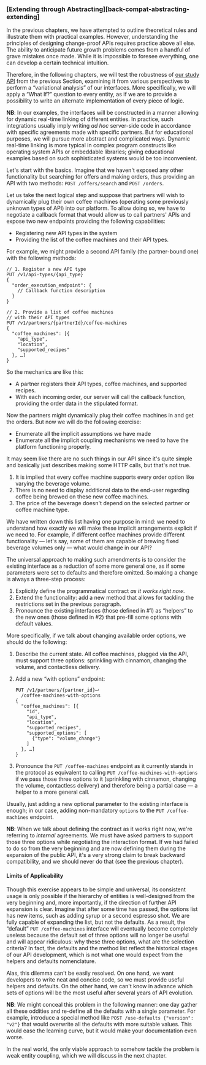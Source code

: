 ### [Extending through Abstracting][back-compat-abstracting-extending]

In the previous chapters, we have attempted to outline theoretical rules and illustrate them with practical examples. However, understanding the principles of designing change-proof APIs requires practice above all else. The ability to anticipate future growth problems comes from a handful of grave mistakes once made. While it is impossible to foresee everything, one can develop a certain technical intuition.

Therefore, in the following chapters, we will test the robustness of [our study API](#api-design-annex) from the previous Section, examining it from various perspectives to perform a “variational analysis” of our interfaces. More specifically, we will apply a “What If?” question to every entity, as if we are to provide a possibility to write an alternate implementation of every piece of logic.

**NB**: In our examples, the interfaces will be constructed in a manner allowing for dynamic real-time linking of different entities. In practice, such integrations usually imply writing *ad hoc* server-side code in accordance with specific agreements made with specific partners. But for educational purposes, we will pursue more abstract and complicated ways. Dynamic real-time linking is more typical in complex program constructs like operating system APIs or embeddable libraries; giving educational examples based on such sophisticated systems would be too inconvenient.

Let's start with the basics. Imagine that we haven't exposed any other functionality but searching for offers and making orders, thus providing an API with two methods: `POST /offers/search` and `POST /orders`.

Let us take the next logical step and suppose that partners will wish to dynamically plug their own coffee machines (operating some previously unknown types of API) into our platform. To allow doing so, we have to negotiate a callback format that would allow us to call partners' APIs and expose two new endpoints providing the following capabilities:
  * Registering new API types in the system
  * Providing the list of the coffee machines and their API types.

For example, we might provide a second API family (the partner-bound one) with the following methods:

```
// 1. Register a new API type
PUT /v1/api-types/{api_type}
{
  "order_execution_endpoint": {
    // Callback function description
  }
}
```

```
// 2. Provide a list of coffee machines
// with their API types
PUT /v1/partners/{partnerId}/coffee-machines
{
  "coffee_machines": [{
    "api_type",
    "location",
    "supported_recipes"
  }, …]
}
```

So the mechanics are like this:
  * A partner registers their API types, coffee machines, and supported recipes.
  * With each incoming order, our server will call the callback function, providing the order data in the stipulated format.

Now the partners might dynamically plug their coffee machines in and get the orders. But now we will do the following exercise:
  * Enumerate all the implicit assumptions we have made
  * Enumerate all the implicit coupling mechanisms we need to have the platform functioning properly.

It may seem like there are no such things in our API since it's quite simple and basically just describes making some HTTP calls, but that's not true.
  1. It is implied that every coffee machine supports every order option like varying the beverage volume.
  2. There is no need to display additional data to the end-user regarding coffee being brewed on these new coffee machines.
  3. The price of the beverage doesn't depend on the selected partner or coffee machine type.

We have written down this list having one purpose in mind: we need to understand how exactly we will make these implicit arrangements explicit if we need to. For example, if different coffee machines provide different functionality — let's say, some of them are capable of brewing fixed beverage volumes only — what would change in our API?

The universal approach to making such amendments is to consider the existing interface as a reduction of some more general one, as if some parameters were set to defaults and therefore omitted. So making a change is always a three-step process:

  1. Explicitly define the programmatical contract *as it works right now*.
  2. Extend the functionality: add a new method that allows for tackling the restrictions set in the previous paragraph.
  3. Pronounce the existing interfaces (those defined in \#1) as “helpers” to the new ones (those defined in \#2) that pre-fill some options with default values.

More specifically, if we talk about changing available order options, we should do the following:
  1. Describe the current state. All coffee machines, plugged via the API, must support three options: sprinkling with cinnamon, changing the volume, and contactless delivery.
  2. Add a new “with options” endpoint:
        ```
        PUT /v1/partners/{partner_id}⮠
          /coffee-machines-with-options
        {
          "coffee_machines": [{
            "id",
            "api_type",
            "location",
            "supported_recipes",
            "supported_options": [
              {"type": "volume_change"}
            ]
          }, …]
        }
        ```
  
  3. Pronounce the `PUT /coffee-machines` endpoint as it currently stands in the protocol as equivalent to calling `PUT /coffee-machines-with-options` if we pass those three options to it (sprinkling with cinnamon, changing the volume, contactless delivery) and therefore being a partial case — a helper to a more general call.

Usually, just adding a new optional parameter to the existing interface is enough; in our case, adding non-mandatory `options` to the `PUT /coffee-machines` endpoint.

**NB**: When we talk about defining the contract as it works right now, we're referring to *internal* agreements. We must have asked partners to support those three options while negotiating the interaction format. If we had failed to do so from the very beginning and are now defining them during the expansion of the public API, it's a very strong claim to break backward compatibility, and we should never do that (see the previous chapter).

#### Limits of Applicability

Though this exercise appears to be simple and universal, its consistent usage is only possible if the hierarchy of entities is well-designed from the very beginning and, more importantly, if the direction of further API expansion is clear. Imagine that after some time has passed, the options list has new items, such as adding syrup or a second espresso shot. We are fully capable of expanding the list, but not the defaults. As a result, the “default” `PUT /coffee-machines` interface will eventually become completely useless because the default set of three options will no longer be useful and will appear ridiculous: why these three options, what are the selection criteria? In fact, the defaults and the method list reflect the historical stages of our API development, which is not what one would expect from the helpers and defaults nomenclature.

Alas, this dilemma can't be easily resolved. On one hand, we want developers to write neat and concise code, so we must provide useful helpers and defaults. On the other hand, we can't know in advance which sets of options will be the most useful after several years of API evolution.

**NB**: We might conceal this problem in the following manner: one day gather all these oddities and re-define all the defaults with a single parameter. For example, introduce a special method like `POST /use-defaults {"version": "v2"}` that would overwrite all the defaults with more suitable values. This would ease the learning curve, but it would make your documentation even worse.

In the real world, the only viable approach to somehow tackle the problem is weak entity coupling, which we will discuss in the next chapter.